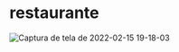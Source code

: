 # restaurante
![Captura de tela de 2022-02-15 19-18-03](https://user-images.githubusercontent.com/64933767/154159119-75bebf97-4fa9-43ed-885e-861cd4f8781d.png)
